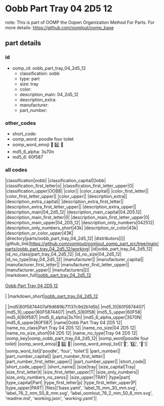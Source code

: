 # Oobb Part Tray 04 2D5 12  

note: This is part of OOMP the Oopen Organization Method For Parts. For more details: https://github.com/oomlout/oomp_base

##  part details





### id
* oomp_id: oobb_part_tray_04_2d5_12
  * classification: oobb
  * type: part
  * size: tray
  * color: 
  * description_main: 04_2d5_12
  * description_extra: 
  * manufacturer: 
  * part_number: 

### other_codes
* short_code: 
* oomp_word: poodle four toilet
* oomp_word_emoji :poodle: :four: :toilet:
* md5_6_alpha: 3s70n
* md5_6: 60f587

### all codes 
|classification|oobb|
|classification_capital|Oobb|
|classification_first_letter|o|
|classification_first_letter_upper|O|
|classification_upper|OOBB|
|color||
|color_capital||
|color_first_letter||
|color_first_letter_upper||
|color_upper||
|description_extra||
|description_extra_capital||
|description_extra_first_letter||
|description_extra_first_letter_upper||
|description_extra_upper||
|description_main|04_2d5_12|
|description_main_capital|04.2D5.12|
|description_main_first_letter|0|
|description_main_first_letter_upper|0|
|description_main_upper|04_2D5_12|
|description_only_numbers|042512|
|description_only_numbers_short|43k|
|description_or_color|43k|
|description_or_color_upper|43K|
|directory|parts/oobb_part_tray_04_2d5_12|
|distributors|[]|
|github_link|https://github.com/oomlout/oomlout_oomp_part_src/tree/main/parts/oobb_part_tray_04_2d5_12/working|
|id|oobb_part_tray_04_2d5_12|
|id_no_class|part_tray_04_2d5_12|
|id_no_size|04_2d5_12|
|id_no_type|tray_04_2d5_12|
|manufacturer||
|manufacturer_capital||
|manufacturer_first_letter||
|manufacturer_first_letter_upper||
|manufacturer_upper||
|manufacturers|[]|
|markdown_full|[oobb_part_tray_04_2d5_12](https://github.com/oomlout/oomlout_oomp_part_src/tree/main/parts/oobb_part_tray_04_2d5_12/working)<br>[](https://github.com/oomlout/oomlout_oomp_part_src/tree/main/parts/oobb_part_tray_04_2d5_12/working)<br>[Oobb Part Tray 04 2D5 12](https://github.com/oomlout/oomlout_oomp_part_src/tree/main/parts/oobb_part_tray_04_2d5_12/working)<br><br>|
|markdown_short|[oobb_part_tray_04_2d5_12](https://github.com/oomlout/oomlout_oomp_part_src/tree/main/parts/oobb_part_tray_04_2d5_12/working)<br><br>|
|md5|60f5874407af9d689b71137c9d2b1d5b|
|md5_10|60f5874407|
|md5_10_upper|60F5874407|
|md5_5|60f58|
|md5_5_upper|60F58|
|md5_6|60f587|
|md5_6_alpha|3s70n|
|md5_6_alpha_upper|3S70N|
|md5_6_upper|60F587|
|name|Oobb Part Tray 04 2D5 12|
|name_no_class|Part Tray 04 2D5 12|
|name_no_size|04 2D5 12|
|name_no_size_short|04 2D5 12|
|name_no_type|Tray 04 2D5 12|
|oomp_key|oomp_oobb_part_tray_04_2d5_12|
|oomp_word|poodle four toilet|
|oomp_word_emoji|:poodle: :four: :toilet:|
|oomp_word_emoji_list|[':poodle:', ':four:', ':toilet:']|
|oomp_word_list|['poodle', 'four', 'toilet']|
|part_number||
|part_number_capital||
|part_number_first_letter||
|part_number_first_letter_upper||
|part_number_upper||
|short_code||
|short_code_upper||
|short_name||
|size|tray|
|size_capital|Tray|
|size_first_letter|t|
|size_first_letter_upper|T|
|size_only_numbers||
|size_only_numbers_no_zeros||
|size_upper|TRAY|
|type|part|
|type_capital|Part|
|type_first_letter|p|
|type_first_letter_upper|P|
|type_upper|PART|
|files|['base.yaml', 'label_15_mm_30_mm.svg', 'label_76_2_mm_50_8_mm.svg', 'label_oomlout_76_2_mm_50_8_mm.svg', 'readme.md', 'working.json', 'working.yaml']|
